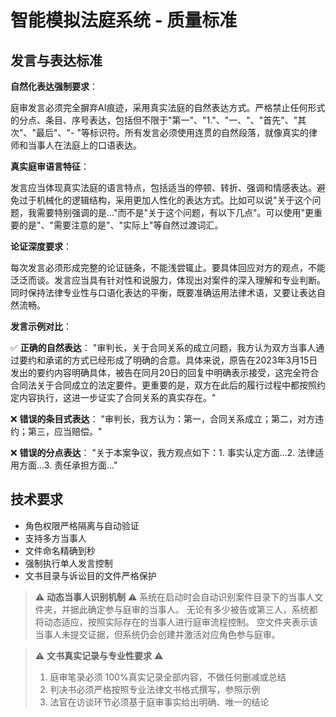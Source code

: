 # 智能模拟法庭系统 - 质量标准

## 发言与表达标准

**自然化表达强制要求**：

庭审发言必须完全摒弃AI痕迹，采用真实法庭的自然表达方式。严格禁止任何形式的分点、条目、序号表达，包括但不限于"第一"、"1."、"一、"、"首先"、"其次"、"最后"、"- "等标识符。所有发言必须使用连贯的自然段落，就像真实的律师和当事人在法庭上的口语表达。

**真实庭审语言特征**：

发言应当体现真实法庭的语言特点，包括适当的停顿、转折、强调和情感表达。避免过于机械化的逻辑结构，采用更加人性化的表达方式。比如可以说"关于这个问题，我需要特别强调的是..."而不是"关于这个问题，有以下几点"。可以使用"更重要的是"、"需要注意的是"、"实际上"等自然过渡词汇。

**论证深度要求**：

每次发言必须形成完整的论证链条，不能浅尝辄止。要具体回应对方的观点，不能泛泛而谈。发言应当具有针对性和说服力，体现出对案件的深入理解和专业判断。同时保持法律专业性与口语化表达的平衡，既要准确运用法律术语，又要让表达自然流畅。

**发言示例对比**：

✅ **正确的自然表达**：
"审判长，关于合同关系的成立问题，我方认为双方当事人通过要约和承诺的方式已经形成了明确的合意。具体来说，原告在2023年3月15日发出的要约内容明确具体，被告在同月20日的回复中明确表示接受，这完全符合合同法关于合同成立的法定要件。更重要的是，双方在此后的履行过程中都按照约定内容执行，这进一步证实了合同关系的真实存在。"

❌ **错误的条目式表达**：
"审判长，我方认为：第一，合同关系成立；第二，对方违约；第三，应当赔偿。"

❌ **错误的分点表达**：
"关于本案争议，我方观点如下：1. 事实认定方面...2. 法律适用方面...3. 责任承担方面..."

## 技术要求

- 角色权限严格隔离与自动验证
- 支持多方当事人
- 文件命名精确到秒
- 强制执行单人发言控制
- 文书目录与诉讼目的文件严格保护

> ⚠️ **动态当事人识别机制** ⚠️
> 系统在启动时会自动识别案件目录下的当事人文件夹，并据此确定参与庭审的当事人。
> 无论有多少被告或第三人，系统都将动态适应，按照实际存在的当事人进行庭审流程控制。
> 空文件夹表示该当事人未提交证据，但系统仍会创建并激活对应角色参与庭审。

> ⚠️ **文书真实记录与专业性要求** ⚠️
>
> 1. 庭审笔录必须 100%真实记录全部内容，不做任何删减或总结
> 2. 判决书必须严格按照专业法律文书格式撰写，参照示例
> 3. 法官在访谈环节必须基于庭审事实给出明确、唯一的结论